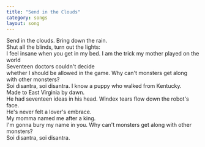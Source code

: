 ```yaml
---
title: "Send in the Clouds"
category: songs
layout: song
---
```


Send in the clouds. Bring down the rain.  
Shut all the blinds, turn out the lights:  
I feel insane when you get in my bed. I am the trick my mother played on the world  
Seventeen doctors couldn't decide  
whether I should be allowed in the game. Why can't monsters get along with other monsters?  
Soi disantra, soi disantra. I know a puppy who walked from Kentucky.  
Made to East Virginia by dawn.  
He had seventeen ideas in his head. Windex tears flow down the robot's face.  
He's never felt a lover's embrace.  
My momma named me after a king.  
I'm gonna bury my name in you. Why can't monsters get along with other monsters?  
Soi disantra, soi disantra.
